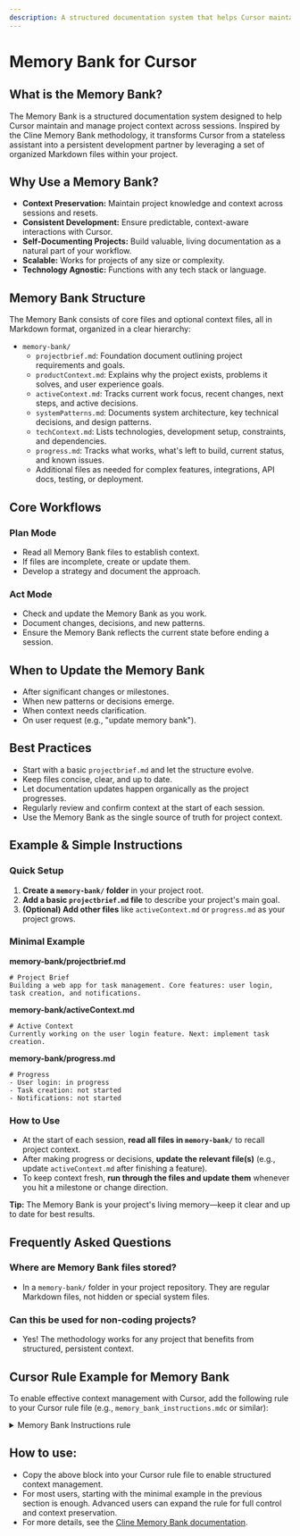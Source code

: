 ```yaml
---
description: A structured documentation system that helps Cursor maintain project context across sessions through organized Markdown files within your project.
---
```


# Memory Bank for Cursor

## What is the Memory Bank?

The Memory Bank is a structured documentation system designed to help Cursor maintain and manage project context across sessions. Inspired by the Cline Memory Bank methodology, it transforms Cursor from a stateless assistant into a persistent development partner by leveraging a set of organized Markdown files within your project.

## Why Use a Memory Bank?
- **Context Preservation:** Maintain project knowledge and context across sessions and resets.
- **Consistent Development:** Ensure predictable, context-aware interactions with Cursor.
- **Self-Documenting Projects:** Build valuable, living documentation as a natural part of your workflow.
- **Scalable:** Works for projects of any size or complexity.
- **Technology Agnostic:** Functions with any tech stack or language.

## Memory Bank Structure

The Memory Bank consists of core files and optional context files, all in Markdown format, organized in a clear hierarchy:

- `memory-bank/`
  - `projectbrief.md`: Foundation document outlining project requirements and goals.
  - `productContext.md`: Explains why the project exists, problems it solves, and user experience goals.
  - `activeContext.md`: Tracks current work focus, recent changes, next steps, and active decisions.
  - `systemPatterns.md`: Documents system architecture, key technical decisions, and design patterns.
  - `techContext.md`: Lists technologies, development setup, constraints, and dependencies.
  - `progress.md`: Tracks what works, what's left to build, current status, and known issues.
  - Additional files as needed for complex features, integrations, API docs, testing, or deployment.

## Core Workflows

### Plan Mode
- Read all Memory Bank files to establish context.
- If files are incomplete, create or update them.
- Develop a strategy and document the approach.

### Act Mode
- Check and update the Memory Bank as you work.
- Document changes, decisions, and new patterns.
- Ensure the Memory Bank reflects the current state before ending a session.

## When to Update the Memory Bank
- After significant changes or milestones.
- When new patterns or decisions emerge.
- When context needs clarification.
- On user request (e.g., "update memory bank").

## Best Practices
- Start with a basic `projectbrief.md` and let the structure evolve.
- Keep files concise, clear, and up to date.
- Let documentation updates happen organically as the project progresses.
- Regularly review and confirm context at the start of each session.
- Use the Memory Bank as the single source of truth for project context.

## Example & Simple Instructions

### Quick Setup
1. **Create a `memory-bank/` folder** in your project root.
2. **Add a basic `projectbrief.md` file** to describe your project's main goal.
3. **(Optional) Add other files** like `activeContext.md` or `progress.md` as your project grows.

### Minimal Example

**memory-bank/projectbrief.md**
```
# Project Brief
Building a web app for task management. Core features: user login, task creation, and notifications.
```

**memory-bank/activeContext.md**
```
# Active Context
Currently working on the user login feature. Next: implement task creation.
```

**memory-bank/progress.md**
```
# Progress
- User login: in progress
- Task creation: not started
- Notifications: not started
```

### How to Use
- At the start of each session, **read all files in `memory-bank/`** to recall project context.
- After making progress or decisions, **update the relevant file(s)** (e.g., update `activeContext.md` after finishing a feature).
- To keep context fresh, **run through the files and update them** whenever you hit a milestone or change direction.

**Tip:** The Memory Bank is your project's living memory—keep it clear and up to date for best results.

## **Frequently Asked Questions**

### Where are Memory Bank files stored?
- In a `memory-bank/` folder in your project repository. They are regular Markdown files, not hidden or special system files.

### Can this be used for non-coding projects?
- Yes! The methodology works for any project that benefits from structured, persistent context.

## Cursor Rule Example for Memory Bank

To enable effective context management with Cursor, add the following rule to your Cursor rule file (e.g., `memory_bank_instructions.mdc` or similar):

<details>
<summary>Memory Bank Instructions rule</summary>

```markdown
# Cursor's Memory Bank

I am Cursor, an AI assistant whose memory resets between sessions. This is not a limitation—it's why I maintain perfect documentation. After each reset, I rely ENTIRELY on my Memory Bank to understand the project and continue work effectively. I MUST read ALL memory bank files at the start of EVERY task—this is not optional.

## Memory Bank Structure

The Memory Bank consists of core files and optional context files, all in Markdown format. Files build upon each other in a clear hierarchy:

flowchart TD
    PB[projectbrief.md] --> PC[productContext.md]
    PB --> SP[systemPatterns.md]
    PB --> TC[techContext.md]

    PC --> AC[activeContext.md]
    SP --> AC
    TC --> AC

    AC --> P[progress.md]

### Core Files (Required)
1. `projectbrief.md`
   - Foundation document that shapes all other files
   - Created at project start if it doesn't exist
   - Defines core requirements and goals
   - Source of truth for project scope
2. `productContext.md`
   - Why this project exists
   - Problems it solves
   - How it should work
   - User experience goals
3. `activeContext.md`
   - Current work focus
   - Recent changes
   - Next steps
   - Active decisions and considerations
   - Important patterns and preferences
   - Learnings and project insights
4. `systemPatterns.md`
   - System architecture
   - Key technical decisions
   - Design patterns in use
   - Component relationships
   - Critical implementation paths
5. `techContext.md`
   - Technologies used
   - Development setup
   - Technical constraints
   - Dependencies
   - Tool usage patterns
6. `progress.md`
   - What works
   - What's left to build
   - Current status
   - Known issues
   - Evolution of project decisions

### Additional Context
Create additional files/folders within memory-bank/ when they help organize:
- Complex feature documentation
- Integration specifications
- API documentation
- Testing strategies
- Deployment procedures

## Core Workflows

### Plan Mode
flowchart TD
    Start[Start] --> ReadFiles[Read Memory Bank]
    ReadFiles --> CheckFiles{Files Complete?}

    CheckFiles -->|No| Plan[Create Plan]
    Plan --> Document[Document in Chat]

    CheckFiles -->|Yes| Verify[Verify Context]
    Verify --> Strategy[Develop Strategy]
    Strategy --> Present[Present Approach]

### Act Mode
flowchart TD
    Start[Start] --> Context[Check Memory Bank]
    Context --> Update[Update Documentation]
    Update --> Execute[Execute Task]
    Execute --> Document[Document Changes]

## Documentation Updates

Memory Bank updates occur when:
1. Discovering new project patterns
2. After implementing significant changes
3. When user requests with **update memory bank** (MUST review ALL files)
4. When context needs clarification

flowchart TD
    Start[Update Process]

    subgraph Process
        P1[Review ALL Files]
        P2[Document Current State]
        P3[Clarify Next Steps]
        P4[Document Insights & Patterns]

        P1 --> P2 --> P3 --> P4
    end

    Start --> Process

Note: When triggered by **update memory bank**, I MUST review every memory bank file, even if some don't require updates. Focus particularly on activeContext.md and progress.md as they track current state.

REMEMBER: After every memory reset, I begin completely fresh. The Memory Bank is my only link to previous work. It must be maintained with precision and clarity, as my effectiveness depends entirely on its accuracy.
```

</details>

## How to use:
- Copy the above block into your Cursor rule file to enable structured context management.
- For most users, starting with the minimal example in the previous section is enough. Advanced users can expand the rule for full control and context preservation.
- For more details, see the [Cline Memory Bank documentation](https://docs.cline.bot/prompting/cline-memory-bank).

